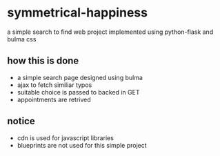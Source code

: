 # symmetrical-happiness
a simple search to find web project implemented using python-flask and bulma css

## how this is done
- a simple search page designed using bulma
- ajax to fetch similiar typos
- suitable choice is passed to backed in GET
- appointments are retrived

## notice
- cdn is used for javascript libraries
- blueprints are not used for this simple project

